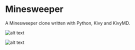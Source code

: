 # Minesweeper
A Minesweeper clone written with Python, Kivy and KivyMD.

![alt text](https://github.com/pyfection/StudentMonitoring/blob/master/res/game_start.png?raw=true)

![alt text](https://github.com/pyfection/StudentMonitoring/blob/master/res/game_running.png?raw=true)